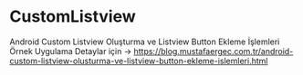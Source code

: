 # CustomListview
Android Custom Listview Oluşturma ve Listview Button Ekleme İşlemleri Örnek Uygulama
Detaylar için -> https://blog.mustafaergec.com.tr/android-custom-listview-olusturma-ve-listview-button-ekleme-islemleri.html

